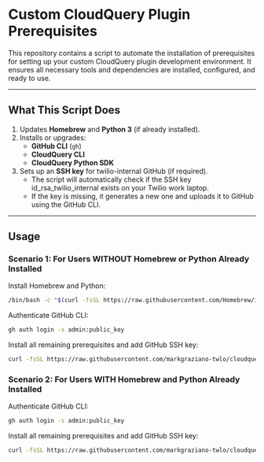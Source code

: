 # Custom CloudQuery Plugin Prerequisites

This repository contains a script to automate the installation of prerequisites for setting up your custom CloudQuery plugin development environment. It ensures all necessary tools and dependencies are installed, configured, and ready to use.

---

## **What This Script Does**
1. Updates **Homebrew** and **Python 3** (if already installed).
2. Installs or upgrades:
   - **GitHub CLI** (`gh`)
   - **CloudQuery CLI**
   - **CloudQuery Python SDK**
3. Sets up an **SSH key** for twilio-internal GitHub (if required).
   - The script will automatically check if the SSH key id_rsa_twilio_internal exists on your Twilio work laptop.
   - If the key is missing, it generates a new one and uploads it to GitHub using the GitHub CLI.

---

## **Usage**

### **Scenario 1: For Users WITHOUT Homebrew or Python Already Installed**
Install Homebrew and Python:
```bash
/bin/bash -c "$(curl -fsSL https://raw.githubusercontent.com/Homebrew/install/HEAD/install.sh)" && brew install python && curl -fsSL https://raw.githubusercontent.com/markgraziano-twlo/cloudquery_plugin_prereqs/refs/heads/main/setup.py | python3
```
Authenticate GitHub CLI:
```bash
gh auth login -s admin:public_key
```

Install all remaining prerequisites and add GitHub SSH key:
```bash
curl -fsSL https://raw.githubusercontent.com/markgraziano-twlo/cloudquery_plugin_prereqs/refs/heads/main/setup.py | python3
```

### **Scenario 2: For Users WITH Homebrew and Python Already Installed**
Authenticate GitHub CLI:
```bash
gh auth login -s admin:public_key
```

Install all remaining prerequisites and add GitHub SSH key:
```bash
curl -fsSL https://raw.githubusercontent.com/markgraziano-twlo/cloudquery_plugin_prereqs/refs/heads/main/setup.py | python3
